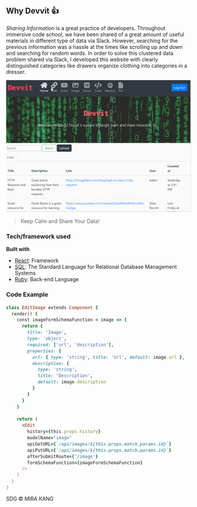 ## Why Devvit :+1:

_Sharing Information_ is a great practice of developers. Throughout immersive code school, we have been shared of a great amount of useful materials in different type of data via Slack. However, searching for the previous information was a hassle at the times like scrolling up and down and searching for random words. In order to solve this clustered data problem shared via Slack, I developed this website with clearly distinguished categories like drawers organize clothing into categories in a dresser.

![](./client/src/images/devvit.gif)

> Keep Calm and Share Your Data!

### Tech/framework used

<b>Built with</b>

- [React](https://reactjs.org/): Framework
- [SQL](http://www.sqlcourse.com): The Standard Language for Relational Database Management Systems
- [Ruby](https://www.ruby-lang.org): Back-end Language

### Code Example

```ruby
class EditImage extends Component {
  render() {
    const imageFormSchemaFunction = image => {
      return {
        title: 'Image',
        type: 'object',
        required: ['url', 'description'],
        properties: {
          url: { type: 'string', title: 'Url', default: image.url },
          description: {
            type: 'string',
            title: 'Description',
            default: image.description
          }
        }
      }
    }

    return (
      <Edit
        history={this.props.history}
        modelName="image"
        apiGetURL={`/api/images/${this.props.match.params.id}`}
        apiPutURL={`/api/images/${this.props.match.params.id}`}
        afterSubmitRoute={'/image'}
        formSchemaFunction={imageFormSchemaFunction}
      />
    )
  }
}
```

SDG © MIRA KANG

